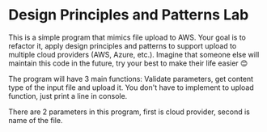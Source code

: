 # Design Principles and Patterns Lab

This is a simple program that mimics file upload to AWS. Your goal is to refactor it, apply design principles and patterns
to support upload to multiple cloud providers (AWS, Azure, etc.).
Imagine that someone else will maintain this code in the future, try your best to make their life easier :blush:

The program will have 3 main functions: Validate parameters, get content type of the input file and upload it.
You don't have to implement to upload function, just print a line in console.

There are 2 parameters in this program, first is cloud provider, second is name of the file.